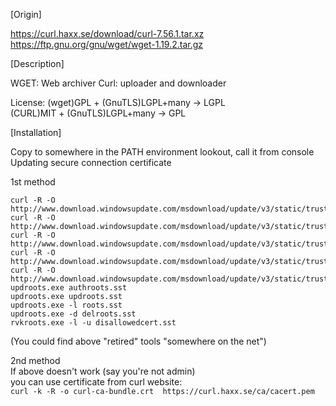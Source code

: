 [Origin]

https://curl.haxx.se/download/curl-7.56.1.tar.xz  
https://ftp.gnu.org/gnu/wget/wget-1.19.2.tar.gz  


[Description]

WGET: Web archiver
Curl: uploader and downloader

License: 
(wget)GPL + (GnuTLS)LGPL+many -> LGPL  
(CURL)MIT + (GnuTLS)LGPL+many -> GPL  



[Installation]

Copy to somewhere in the PATH environment lookout, call it from console  
Updating secure connection certificate  

1st method  
```
curl -R -O http://www.download.windowsupdate.com/msdownload/update/v3/static/trustedr/en/authroots.sst
curl -R -O http://www.download.windowsupdate.com/msdownload/update/v3/static/trustedr/en/delroots.sst
curl -R -O http://www.download.windowsupdate.com/msdownload/update/v3/static/trustedr/en/roots.sst
curl -R -O http://www.download.windowsupdate.com/msdownload/update/v3/static/trustedr/en/updroots.sst
curl -R -O http://www.download.windowsupdate.com/msdownload/update/v3/static/trustedr/en/disallowedcert.sst
updroots.exe authroots.sst
updroots.exe updroots.sst
updroots.exe -l roots.sst
updroots.exe -d delroots.sst
rvkroots.exe -l -u disallowedcert.sst
```
(You could find above "retired" tools "somewhere on the net")  

2nd method  
If above doesn't work (say you're not admin)  
you can use certificate from curl website:  
`curl -k -R -o curl-ca-bundle.crt  https://curl.haxx.se/ca/cacert.pem`  
